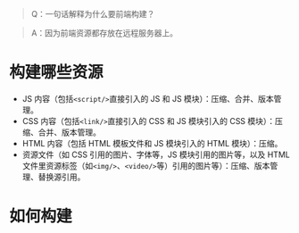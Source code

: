 > Q：一句话解释为什么要前端构建？

> A：因为前端资源都存放在远程服务器上。


# 构建哪些资源
- JS 内容（包括`<script/>`直接引入的 JS 和 JS 模块）：压缩、合并、版本管理。
- CSS 内容（包括`<link/>`直接引入的 CSS 和 JS 模块引入的 CSS 模块）：压缩、合并、版本管理。
- HTML 内容（包括 HTML 模板文件和 JS 模块引入的 HTML 模块）：压缩。
- 资源文件（如 CSS 引用的图片、字体等，JS 模块引用的图片等，以及 HTML 文件里资源标签（如`<img/>`、`<video/>`等）引用的图片等）：压缩、版本管理、替换源引用。


# 如何构建



